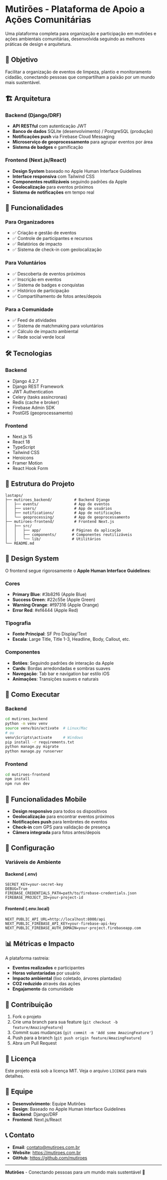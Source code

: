 # Mutirões - Plataforma de Apoio a Ações Comunitárias

Uma plataforma completa para organização e participação em mutirões e ações ambientais comunitárias, desenvolvida seguindo as melhores práticas de design e arquitetura.

## 🎯 Objetivo

Facilitar a organização de eventos de limpeza, plantio e monitoramento cidadão, conectando pessoas que compartilham a paixão por um mundo mais sustentável.

## 🏗️ Arquitetura

### Backend (Django/DRF)

- **API RESTful** com autenticação JWT
- **Banco de dados** SQLite (desenvolvimento) / PostgreSQL (produção)
- **Notificações push** via Firebase Cloud Messaging
- **Microserviço de geoprocessamento** para agrupar eventos por área
- **Sistema de badges** e gamificação

### Frontend (Next.js/React)

- **Design System** baseado no Apple Human Interface Guidelines
- **Interface responsiva** com Tailwind CSS
- **Componentes reutilizáveis** seguindo padrões da Apple
- **Geolocalização** para eventos próximos
- **Sistema de notificações** em tempo real

## 🚀 Funcionalidades

### Para Organizadores

- ✅ Criação e gestão de eventos
- ✅ Controle de participantes e recursos
- ✅ Relatórios de impacto
- ✅ Sistema de check-in com geolocalização

### Para Voluntários

- ✅ Descoberta de eventos próximos
- ✅ Inscrição em eventos
- ✅ Sistema de badges e conquistas
- ✅ Histórico de participação
- ✅ Compartilhamento de fotos antes/depois

### Para a Comunidade

- ✅ Feed de atividades
- ✅ Sistema de matchmaking para voluntários
- ✅ Cálculo de impacto ambiental
- ✅ Rede social verde local

## 🛠️ Tecnologias

### Backend

- Django 4.2.7
- Django REST Framework
- JWT Authentication
- Celery (tasks assíncronas)
- Redis (cache e broker)
- Firebase Admin SDK
- PostGIS (geoprocessamento)

### Frontend

- Next.js 15
- React 18
- TypeScript
- Tailwind CSS
- Heroicons
- Framer Motion
- React Hook Form

## 📁 Estrutura do Projeto

```
lastaps/
├── mutiroes_backend/          # Backend Django
│   ├── events/                # App de eventos
│   ├── users/                 # App de usuários
│   ├── notifications/         # App de notificações
│   └── geoprocessing/         # App de geoprocessamento
├── mutiroes-frontend/         # Frontend Next.js
│   ├── src/
│   │   ├── app/              # Páginas da aplicação
│   │   ├── components/       # Componentes reutilizáveis
│   │   └── lib/              # Utilitários
└── README.md
```

## 🎨 Design System

O frontend segue rigorosamente o **Apple Human Interface Guidelines**:

### Cores

- **Primary Blue**: #3b82f6 (Apple Blue)
- **Success Green**: #22c55e (Apple Green)
- **Warning Orange**: #f97316 (Apple Orange)
- **Error Red**: #ef4444 (Apple Red)

### Tipografia

- **Fonte Principal**: SF Pro Display/Text
- **Escala**: Large Title, Title 1-3, Headline, Body, Callout, etc.

### Componentes

- **Botões**: Seguindo padrões de interação da Apple
- **Cards**: Bordas arredondadas e sombras suaves
- **Navegação**: Tab bar e navigation bar estilo iOS
- **Animações**: Transições suaves e naturais

## 🚀 Como Executar

### Backend

```bash
cd mutiroes_backend
python -m venv venv
source venv/bin/activate  # Linux/Mac
# ou
venv\Scripts\activate     # Windows
pip install -r requirements.txt
python manage.py migrate
python manage.py runserver
```

### Frontend

```bash
cd mutiroes-frontend
npm install
npm run dev
```

## 📱 Funcionalidades Mobile

- **Design responsivo** para todos os dispositivos
- **Geolocalização** para encontrar eventos próximos
- **Notificações push** para lembretes de eventos
- **Check-in** com GPS para validação de presença
- **Câmera integrada** para fotos antes/depois

## 🔧 Configuração

### Variáveis de Ambiente

#### Backend (.env)

```env
SECRET_KEY=your-secret-key
DEBUG=True
FIREBASE_CREDENTIALS_PATH=path/to/firebase-credentials.json
FIREBASE_PROJECT_ID=your-project-id
```

#### Frontend (.env.local)

```env
NEXT_PUBLIC_API_URL=http://localhost:8000/api
NEXT_PUBLIC_FIREBASE_API_KEY=your-firebase-api-key
NEXT_PUBLIC_FIREBASE_AUTH_DOMAIN=your-project.firebaseapp.com
```

## 📊 Métricas e Impacto

A plataforma rastreia:

- **Eventos realizados** e participantes
- **Horas voluntariadas** por usuário
- **Impacto ambiental** (lixo coletado, árvores plantadas)
- **CO2 reduzido** através das ações
- **Engajamento** da comunidade

## 🤝 Contribuição

1. Fork o projeto
2. Crie uma branch para sua feature (`git checkout -b feature/AmazingFeature`)
3. Commit suas mudanças (`git commit -m 'Add some AmazingFeature'`)
4. Push para a branch (`git push origin feature/AmazingFeature`)
5. Abra um Pull Request

## 📄 Licença

Este projeto está sob a licença MIT. Veja o arquivo `LICENSE` para mais detalhes.

## 👥 Equipe

- **Desenvolvimento**: Equipe Mutirões
- **Design**: Baseado no Apple Human Interface Guidelines
- **Backend**: Django/DRF
- **Frontend**: Next.js/React

## 📞 Contato

- **Email**: contato@mutiroes.com.br
- **Website**: https://mutiroes.com.br
- **GitHub**: https://github.com/mutiroes

---

**Mutirões** - Conectando pessoas para um mundo mais sustentável 🌱
